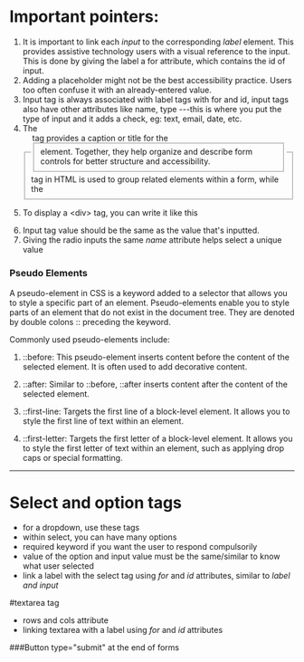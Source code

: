 # Important pointers:
1. It is important to link each *input* to the corresponding *label* element. This provides assistive technology users with a visual reference to the input.
This is done by giving the label a for attribute, which contains the id of input.
2. Adding a placeholder might not be the best accessibility practice. Users too often confuse it with an already-entered value.
3. Input tag is always associated with label tags with for and id, input tags also have other attributes like name, type ---this is where you put the type of input and it adds a check, eg: text, email, date, etc.
4. The <fieldset> tag in HTML is used to group related elements within a form, while the <legend> tag provides a caption or title for the <fieldset> element.
   Together, they help organize and describe form controls for better structure and accessibility.
5.   <p>To display a &lt;div&gt; tag, you can write it like this</p> 
6. Input tag value should be the same as the value that's inputted.
7. Giving the radio inputs the same _name_ attribute helps select a unique value

### Pseudo Elements 
A pseudo-element in CSS is a keyword added to a selector that allows you to style a specific part of an element. Pseudo-elements enable you to style parts of an element that do not exist in the document tree. They are denoted by double colons :: preceding the keyword.

Commonly used pseudo-elements include:

1. ::before: This pseudo-element inserts content before the content of the selected element. It is often used to add decorative content.

2. ::after: Similar to ::before, ::after inserts content after the content of the selected element.

3. ::first-line: Targets the first line of a block-level element. It allows you to style the first line of text within an element.

4. ::first-letter: Targets the first letter of a block-level element. It allows you to style the first letter of text within an element, such as applying drop caps or special formatting.

-------------------------------

# Select and option tags
- for a dropdown, use these tags
- within select, you can have many options
- required keyword if you want the user to respond compulsorily
- value of the option and input value must be the same/similar to know what user selected
- link a label with the select tag using *for* and *id* attributes, similar to _label and input_

#textarea tag
- rows and cols attribute
- linking textarea with a label using *for* and *id* attributes

###Button type="submit" at the end of forms
